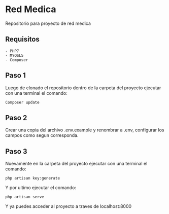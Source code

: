 # Red Medica #

Repositorio para proyecto de red medica

## Requisitos ##

	- PHP7
	- MYQSL5
	- Composer

## Paso 1 ##

Luego de clonado el repositorio dentro de la carpeta del proyecto ejecutar con una terminal el comando:

	Composer update

## Paso 2 ##

Crear una copia del archivo .env.example y renombrar a .env, configurar los campos como segun corresponda.

## Paso 3 ##

Nuevamente en la carpeta del proyecto ejecutar con una terminal el comando:

	php artisan key:generate

Y por ultimo ejecutar el comando:

	php artisan serve

Y ya puedes acceder al proyecto a traves de localhost:8000